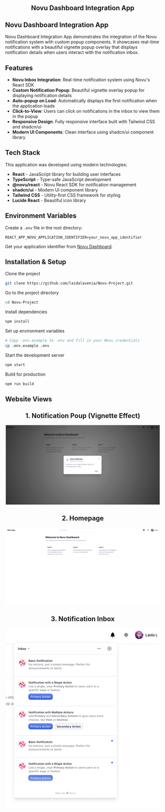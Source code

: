 <p align="center">
   <h2 align="center">Novu Dashboard Integration App</h2>
</p>

## Novu Dashboard Integration App

Novu Dashboard Integration App demonstrates the integration of the Novu notification system with custom popup components. It showcases real-time notifications with a beautiful vignette popup overlay that displays notification details when users interact with the notification inbox.

## Features

- **Novu Inbox Integration**: Real-time notification system using Novu's React SDK
- **Custom Notification Popup**: Beautiful vignette overlay popup for displaying notification details
- **Auto-popup on Load**: Automatically displays the first notification when the application loads
- **Click-to-View**: Users can click on notifications in the inbox to view them in the popup
- **Responsive Design**: Fully responsive interface built with Tailwind CSS and shadcn/ui
- **Modern UI Components**: Clean interface using shadcn/ui component library

## Tech Stack

This application was developed using modern technologies:

- **React** - JavaScript library for building user interfaces
- **TypeScript** - Type-safe JavaScript development
- **@novu/react** - Novu React SDK for notification management
- **shadcn/ui** - Modern UI component library
- **Tailwind CSS** - Utility-first CSS framework for styling
- **Lucide React** - Beautiful icon library

## Environment Variables

Create a `.env` file in the root directory:

```env
REACT_APP_NOVU_APPLICATION_IDENTIFIER=your_novu_app_identifier
```

Get your application identifier from [Novu Dashboard](https://dashboard.novu.co/).

## Installation & Setup

Clone the project

```bash
git clone https://github.com/laidalavenia/Novu-Project.git
```

Go to the project directory

```bash
cd Novu-Project
```

Install dependencies

```bash
npm install
```

Set up environment variables

```bash
# Copy .env.example to .env and fill in your Novu credentials
cp .env.example .env
```

Start the development server

```bash
npm start
```

Build for production

```bash
npm run build
```

## Website Views

<h2 align="center">1. Notification Poup (Vignette Effect) </h2>
<p align="center">
    <img width="500" src="src/assets/images/readme/NotificationPopup.png" />
</p>
<h2 align="center">2. Homepage </h2>
<p align="center">
    <img width="500" src="src/assets/images/readme/Homepage.png"/>
</p>
<h2 align="center">3. Notification Inbox </h2>
<p align="center">
    <img width="500" src="src/assets/images/readme/NotificationInbox.png" />
</p>